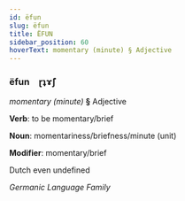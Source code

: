 ```yaml
---
id: ëfun
slug: ëfun
title: ËFUN
sidebar_position: 60
hoverText: momentary (minute) § Adjective
---
```


### ëfun&emsp;<span kind="abugida">ɽʇɤ̃ʃ</span>

*momentary (minute)* **§** Adjective

**Verb**: to be momentary/brief

**Noun**: momentariness/briefness/minute (unit)

**Modifier**: momentary/brief

Dutch even undefined

*Germanic Language Family*